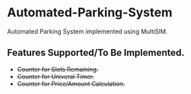 # Automated-Parking-System
Automated Parking System implemented using MultiSIM.

## Features Supported/To Be Implemented.
* ~~Counter for Slots Remaining.~~
* ~~Counter for Univeral Timer.~~
* ~~Counter for Price/Amount Calculation.~~
